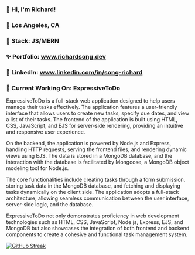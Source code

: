 ### 👋 Hi, I'm Richard!
### 🌆 Los Angeles, CA
### 🥞 Stack: JS/MERN
### ✨ Portfolio: www.richardsong.dev
### 🔗 LinkedIn: www.linkedin.com/in/song-richard
### 🚧 Current Working On: ExpressiveToDo

ExpressiveToDo is a full-stack web application designed to help users manage their tasks effectively. The application features a user-friendly interface that allows users to create new tasks, specify due dates, and view a list of their tasks. The frontend of the application is built using HTML, CSS, JavaScript, and EJS for server-side rendering, providing an intuitive and responsive user experience.

On the backend, the application is powered by Node.js and Express, handling HTTP requests, serving the frontend files, and rendering dynamic views using EJS. The data is stored in a MongoDB database, and the interaction with the database is facilitated by Mongoose, a MongoDB object modeling tool for Node.js.

The core functionalities include creating tasks through a form submission, storing task data in the MongoDB database, and fetching and displaying tasks dynamically on the client side. The application adopts a full-stack architecture, allowing seamless communication between the user interface, server-side logic, and the database.

ExpressiveToDo not only demonstrates proficiency in web development technologies such as HTML, CSS, JavaScript, Node.js, Express, EJS, and MongoDB but also showcases the integration of both frontend and backend components to create a cohesive and functional task management system.

[![GitHub Streak](https://streak-stats.demolab.com?user=Song-richard&theme=dark)](https://git.io/streak-stats)

<!--
**song-richard/song-richard** is a ✨ _special_ ✨ repository because its `README.md` (this file) appears on your GitHub profile.



